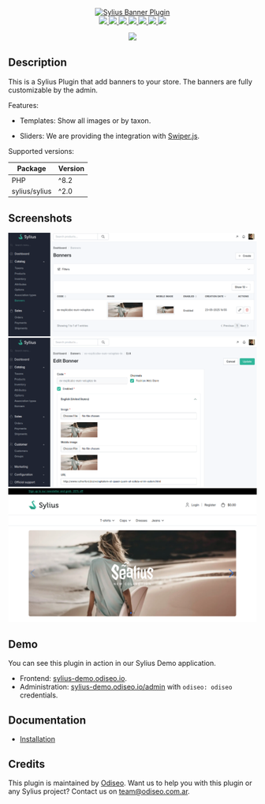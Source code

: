 <p align="center">
    <a href="https://odiseo.com.ar/" target="_blank" title="Odiseo">
        <img src="https://github.com/odiseoteam/SyliusBannerPlugin/blob/master/sylius-banner-plugin.png" alt="Sylius Banner Plugin" />
    </a>
    <br />
    <a href="https://packagist.org/packages/odiseoteam/sylius-banner-plugin" title="License" target="_blank">
        <img src="https://img.shields.io/packagist/l/odiseoteam/sylius-banner-plugin.svg" />
    </a>
    <a href="https://packagist.org/packages/odiseoteam/sylius-banner-plugin" title="Version" target="_blank">
        <img src="https://img.shields.io/packagist/v/odiseoteam/sylius-banner-plugin.svg" />
    </a>
    <a href="https://github.com/odiseoteam/SyliusBannerPlugin/actions" title="Build Status" target="_blank">
        <img src="https://img.shields.io/github/actions/workflow/status/odiseoteam/SyliusBannerPlugin/build.yml" />
    </a>
    <a href="https://scrutinizer-ci.com/g/odiseoteam/SyliusBannerPlugin/" title="Scrutinizer" target="_blank">
        <img src="https://img.shields.io/scrutinizer/g/odiseoteam/SyliusBannerPlugin.svg" />
    </a>
    <a href="https://packagist.org/packages/odiseoteam/sylius-banner-plugin" title="Total Downloads" target="_blank">
        <img src="https://poser.pugx.org/odiseoteam/sylius-banner-plugin/downloads" />
    </a>
    <a href="https://sylius-devs.slack.com" title="Slack" target="_blank">
        <img src="https://img.shields.io/badge/community%20chat-slack-FF1493.svg" />
    </a>
    <a href="https://odiseo.io/contact-us" title="Support" target="_blank">
        <img src="https://img.shields.io/badge/support-contact%20author-blue" />
    </a>
</p>
<p align="center"><a href="https://sylius.com/partners/odiseo/" target="_blank"><img src="https://github.com/odiseoteam/SyliusBannerPlugin/blob/master/badge-partner-by-sylius.png" width="140"></a></p>

## Description

This is a Sylius Plugin that add banners to your store. The banners are fully customizable by the admin.

Features:

* Templates: Show all images or by taxon.

* Sliders: We are providing the integration with [Swiper.js](https://github.com/nolimits4web/swiper). 

Supported versions:

| Package       | Version |
|---------------|---------|
| PHP           | ^8.2    |
| sylius/sylius | ^2.0    |

## Screenshots

<img src="https://github.com/odiseoteam/SyliusBannerPlugin/blob/master/screenshot_1.png" alt="Banners admin" width="650">
<img src="https://github.com/odiseoteam/SyliusBannerPlugin/blob/master/screenshot_2.png" alt="Banners admin edit" width="650">
<img src="https://github.com/odiseoteam/SyliusBannerPlugin/blob/master/screenshot_3.png" alt="Banners shop homepage" width="650">

## Demo

You can see this plugin in action in our Sylius Demo application.

- Frontend: [sylius-demo.odiseo.io](https://sylius-demo.odiseo.io).
- Administration: [sylius-demo.odiseo.io/admin](https://sylius-demo.odiseo.io/admin) with `odiseo: odiseo` credentials.

## Documentation

- [Installation](doc/installation.md)

## Credits

This plugin is maintained by <a href="https://odiseo.io">Odiseo</a>. Want us to help you with this plugin or any Sylius project? Contact us on <a href="mailto:team@odiseo.com.ar">team@odiseo.com.ar</a>.
